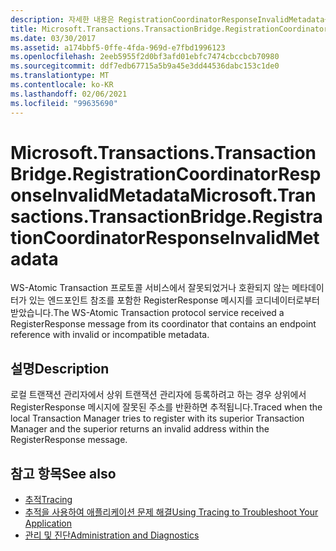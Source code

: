 ```yaml
---
description: 자세한 내용은 RegistrationCoordinatorResponseInvalidMetadata를 확인 하세요.
title: Microsoft.Transactions.TransactionBridge.RegistrationCoordinatorResponseInvalidMetadata
ms.date: 03/30/2017
ms.assetid: a174bbf5-0ffe-4fda-969d-e7fbd1996123
ms.openlocfilehash: 2eeb5955f2d0bf3afd01ebfc7474cbccbcb70980
ms.sourcegitcommit: ddf7edb67715a5b9a45e3dd44536dabc153c1de0
ms.translationtype: MT
ms.contentlocale: ko-KR
ms.lasthandoff: 02/06/2021
ms.locfileid: "99635690"
---
```

# <a name="microsofttransactionstransactionbridgeregistrationcoordinatorresponseinvalidmetadata"></a><span data-ttu-id="a45ab-103">Microsoft.Transactions.TransactionBridge.RegistrationCoordinatorResponseInvalidMetadata</span><span class="sxs-lookup"><span data-stu-id="a45ab-103">Microsoft.Transactions.TransactionBridge.RegistrationCoordinatorResponseInvalidMetadata</span></span>

<span data-ttu-id="a45ab-104">WS-Atomic Transaction 프로토콜 서비스에서 잘못되었거나 호환되지 않는 메타데이터가 있는 엔드포인트 참조를 포함한 RegisterResponse 메시지를 코디네이터로부터 받았습니다.</span><span class="sxs-lookup"><span data-stu-id="a45ab-104">The WS-Atomic Transaction protocol service received a RegisterResponse message from its coordinator that contains an endpoint reference with invalid or incompatible metadata.</span></span>  
  
## <a name="description"></a><span data-ttu-id="a45ab-105">설명</span><span class="sxs-lookup"><span data-stu-id="a45ab-105">Description</span></span>  

 <span data-ttu-id="a45ab-106">로컬 트랜잭션 관리자에서 상위 트랜잭션 관리자에 등록하려고 하는 경우 상위에서 RegisterResponse 메시지에 잘못된 주소를 반환하면 추적됩니다.</span><span class="sxs-lookup"><span data-stu-id="a45ab-106">Traced when the local Transaction Manager tries to register with its superior Transaction Manager and the superior returns an invalid address within the RegisterResponse message.</span></span>  
  
## <a name="see-also"></a><span data-ttu-id="a45ab-107">참고 항목</span><span class="sxs-lookup"><span data-stu-id="a45ab-107">See also</span></span>

- [<span data-ttu-id="a45ab-108">추적</span><span class="sxs-lookup"><span data-stu-id="a45ab-108">Tracing</span></span>](index.md)
- [<span data-ttu-id="a45ab-109">추적을 사용하여 애플리케이션 문제 해결</span><span class="sxs-lookup"><span data-stu-id="a45ab-109">Using Tracing to Troubleshoot Your Application</span></span>](using-tracing-to-troubleshoot-your-application.md)
- [<span data-ttu-id="a45ab-110">관리 및 진단</span><span class="sxs-lookup"><span data-stu-id="a45ab-110">Administration and Diagnostics</span></span>](../index.md)
